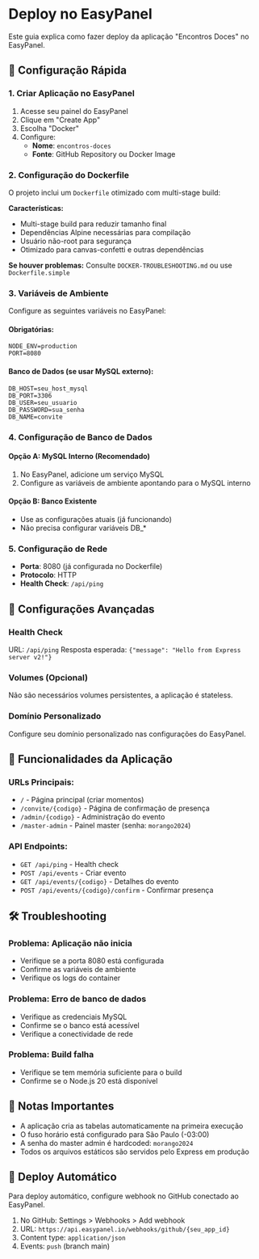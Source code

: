 # Deploy no EasyPanel

Este guia explica como fazer deploy da aplicação "Encontros Doces" no EasyPanel.

## 🚀 Configuração Rápida

### 1. Criar Aplicação no EasyPanel

1. Acesse seu painel do EasyPanel
2. Clique em "Create App"
3. Escolha "Docker"
4. Configure:
   - **Nome**: `encontros-doces`
   - **Fonte**: GitHub Repository ou Docker Image

### 2. Configuração do Dockerfile

O projeto inclui um `Dockerfile` otimizado com multi-stage build:

**Características:**

- Multi-stage build para reduzir tamanho final
- Dependências Alpine necessárias para compilação
- Usuário não-root para segurança
- Otimizado para canvas-confetti e outras dependências

**Se houver problemas:**
Consulte `DOCKER-TROUBLESHOOTING.md` ou use `Dockerfile.simple`

### 3. Variáveis de Ambiente

Configure as seguintes variáveis no EasyPanel:

#### Obrigatórias:

```env
NODE_ENV=production
PORT=8080
```

#### Banco de Dados (se usar MySQL externo):

```env
DB_HOST=seu_host_mysql
DB_PORT=3306
DB_USER=seu_usuario
DB_PASSWORD=sua_senha
DB_NAME=convite
```

### 4. Configuração de Banco de Dados

#### Opção A: MySQL Interno (Recomendado)

1. No EasyPanel, adicione um serviço MySQL
2. Configure as variáveis de ambiente apontando para o MySQL interno

#### Opção B: Banco Existente

- Use as configurações atuais (já funcionando)
- Não precisa configurar variáveis DB\_\*

### 5. Configuração de Rede

- **Porta**: 8080 (já configurada no Dockerfile)
- **Protocolo**: HTTP
- **Health Check**: `/api/ping`

## 🔧 Configurações Avançadas

### Health Check

URL: `/api/ping`
Resposta esperada: `{"message": "Hello from Express server v2!"}`

### Volumes (Opcional)

Não são necessários volumes persistentes, a aplicação é stateless.

### Domínio Personalizado

Configure seu domínio personalizado nas configurações do EasyPanel.

## 📱 Funcionalidades da Aplicação

### URLs Principais:

- `/` - Página principal (criar momentos)
- `/convite/{codigo}` - Página de confirmação de presença
- `/admin/{codigo}` - Administração do evento
- `/master-admin` - Painel master (senha: `morango2024`)

### API Endpoints:

- `GET /api/ping` - Health check
- `POST /api/events` - Criar evento
- `GET /api/events/{codigo}` - Detalhes do evento
- `POST /api/events/{codigo}/confirm` - Confirmar presença

## 🛠️ Troubleshooting

### Problema: Aplicação não inicia

- Verifique se a porta 8080 está configurada
- Confirme as variáveis de ambiente
- Verifique os logs do container

### Problema: Erro de banco de dados

- Verifique as credenciais MySQL
- Confirme se o banco está acessível
- Verifique a conectividade de rede

### Problema: Build falha

- Verifique se tem memória suficiente para o build
- Confirme se o Node.js 20 está disponível

## 📝 Notas Importantes

- A aplicação cria as tabelas automaticamente na primeira execução
- O fuso horário está configurado para São Paulo (-03:00)
- A senha do master admin é hardcoded: `morango2024`
- Todos os arquivos estáticos são servidos pelo Express em produção

## 🚀 Deploy Automático

Para deploy automático, configure webhook no GitHub conectado ao EasyPanel.

1. No GitHub: Settings > Webhooks > Add webhook
2. URL: `https://api.easypanel.io/webhooks/github/{seu_app_id}`
3. Content type: `application/json`
4. Events: `push` (branch main)
